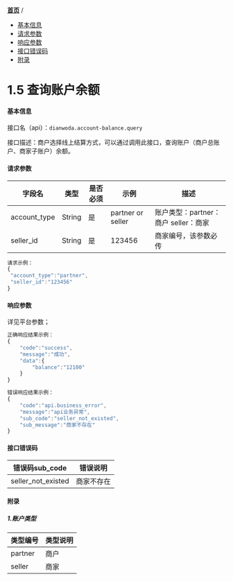 [**首页**](https://open.dianwoda.com/) /


- <a href="#基本信息">基本信息</a>
- <a href="#请求参数">请求参数</a>
- <a href="#响应参数">响应参数</a>
- <a href="#接口错误码">接口错误码</a>
- <a href="#附录">附录</a>


# 1.5 查询账户余额

#### 基本信息

接口名（api）：`dianwoda.account-balance.query`

接口描述：商户选择线上结算方式，可以通过调用此接口，查询账户（商户总账户、商家子账户）余额。


#### 请求参数
字段名 | 类型 | 是否必须 | 示例 | 描述
---|---|---|---|---
account_type|String|是|partner or seller|账户类型：partner：商户  seller：商家
seller_id|String|是|123456|商家编号，该参数必传

```javascript
请求示例：
{
 "account_type":"partner",
 "seller_id":"123456"
}
```

#### 响应参数
详见平台参数；

```javascript
正确响应结果示例：
{
	"code":"success",
	"message":"成功",
	"data":{
        "balance":"12100"
    }
}
```

```javascript
错误响应结果示例：
{
	"code":"api.business_error",
	"message":"api业务异常",
	"sub_code":"seller_not_existed",
	"sub_message":"商家不存在"
}
```

#### 接口错误码
错误码sub_code | 错误说明
---|---
seller_not_existed|商家不存在


#### 附录
##### 1.账户类型
类型编号 | 类型说明
---|---
partner|商户
seller|商家